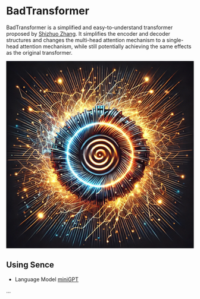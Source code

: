 # BadTransformer

BadTransformer is a simplified and easy-to-understand transformer proposed by [Shizhuo Zhang](https://github.com/UEFI-code). It simplifies the encoder and decoder structures and changes the multi-head attention mechanism to a single-head attention mechanism, while still potentially achieving the same effects as the original transformer.

![Logo](./logo.png)

## Using Sence

- Language Model [miniGPT](https://github.com/UEFI-code/miniGPT)

...